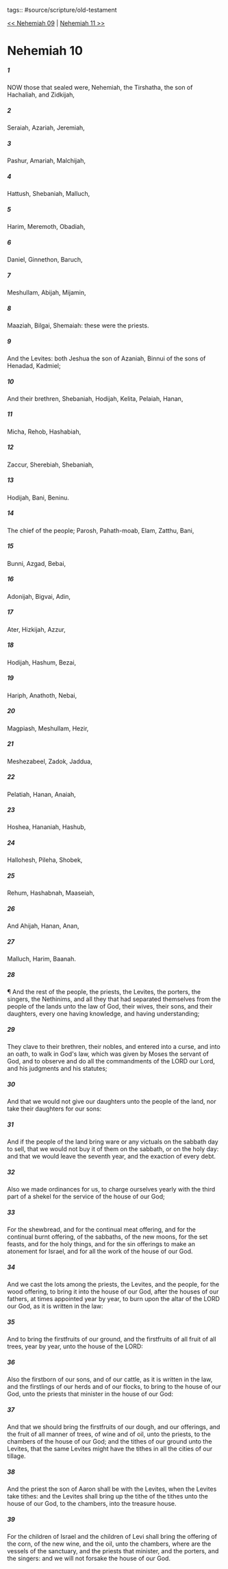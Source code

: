 tags:: #source/scripture/old-testament

[<< Nehemiah 09](source/scripture/old-testament/16_Nehemiah/Nehemiah_09.md) | [Nehemiah 11 >>](source/scripture/old-testament/16_Nehemiah/Nehemiah_11.md)

# Nehemiah 10

##### 1

NOW those that sealed were, Nehemiah, the Tirshatha, the son of Hachaliah, and Zidkijah,

##### 2

Seraiah, Azariah, Jeremiah,

##### 3

Pashur, Amariah, Malchijah,

##### 4

Hattush, Shebaniah, Malluch,

##### 5

Harim, Meremoth, Obadiah,

##### 6

Daniel, Ginnethon, Baruch,

##### 7

Meshullam, Abijah, Mijamin,

##### 8

Maaziah, Bilgai, Shemaiah: these were the priests.

##### 9

And the Levites: both Jeshua the son of Azaniah, Binnui of the sons of Henadad, Kadmiel;

##### 10

And their brethren, Shebaniah, Hodijah, Kelita, Pelaiah, Hanan,

##### 11

Micha, Rehob, Hashabiah,

##### 12

Zaccur, Sherebiah, Shebaniah,

##### 13

Hodijah, Bani, Beninu.

##### 14

The chief of the people; Parosh, Pahath-moab, Elam, Zatthu, Bani,

##### 15

Bunni, Azgad, Bebai,

##### 16

Adonijah, Bigvai, Adin,

##### 17

Ater, Hizkijah, Azzur,

##### 18

Hodijah, Hashum, Bezai,

##### 19

Hariph, Anathoth, Nebai,

##### 20

Magpiash, Meshullam, Hezir,

##### 21

Meshezabeel, Zadok, Jaddua,

##### 22

Pelatiah, Hanan, Anaiah,

##### 23

Hoshea, Hananiah, Hashub,

##### 24

Hallohesh, Pileha, Shobek,

##### 25

Rehum, Hashabnah, Maaseiah,

##### 26

And Ahijah, Hanan, Anan,

##### 27

Malluch, Harim, Baanah.

##### 28

¶ And the rest of the people, the priests, the Levites, the porters, the singers, the Nethinims, and all they that had separated themselves from the people of the lands unto the law of God, their wives, their sons, and their daughters, every one having knowledge, and having understanding;

##### 29

They clave to their brethren, their nobles, and entered into a curse, and into an oath, to walk in God's law, which was given by Moses the servant of God, and to observe and do all the commandments of the LORD our Lord, and his judgments and his statutes;

##### 30

And that we would not give our daughters unto the people of the land, nor take their daughters for our sons:

##### 31

And if the people of the land bring ware or any victuals on the sabbath day to sell, that we would not buy it of them on the sabbath, or on the holy day: and that we would leave the seventh year, and the exaction of every debt.

##### 32

Also we made ordinances for us, to charge ourselves yearly with the third part of a shekel for the service of the house of our God;

##### 33

For the shewbread, and for the continual meat offering, and for the continual burnt offering, of the sabbaths, of the new moons, for the set feasts, and for the holy things, and for the sin offerings to make an atonement for Israel, and for all the work of the house of our God.

##### 34

And we cast the lots among the priests, the Levites, and the people, for the wood offering, to bring it into the house of our God, after the houses of our fathers, at times appointed year by year, to burn upon the altar of the LORD our God, as it is written in the law:

##### 35

And to bring the firstfruits of our ground, and the firstfruits of all fruit of all trees, year by year, unto the house of the LORD:

##### 36

Also the firstborn of our sons, and of our cattle, as it is written in the law, and the firstlings of our herds and of our flocks, to bring to the house of our God, unto the priests that minister in the house of our God:

##### 37

And that we should bring the firstfruits of our dough, and our offerings, and the fruit of all manner of trees, of wine and of oil, unto the priests, to the chambers of the house of our God; and the tithes of our ground unto the Levites, that the same Levites might have the tithes in all the cities of our tillage.

##### 38

And the priest the son of Aaron shall be with the Levites, when the Levites take tithes: and the Levites shall bring up the tithe of the tithes unto the house of our God, to the chambers, into the treasure house.

##### 39

For the children of Israel and the children of Levi shall bring the offering of the corn, of the new wine, and the oil, unto the chambers, where are the vessels of the sanctuary, and the priests that minister, and the porters, and the singers: and we will not forsake the house of our God.
